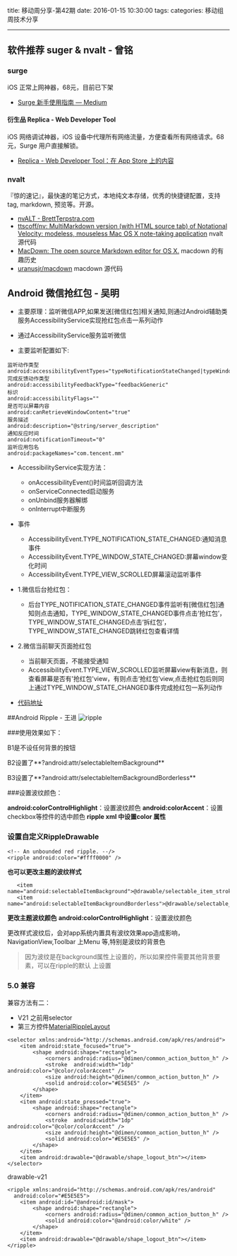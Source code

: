 title: 移动周分享-第42期
date: 2016-01-15  10:30:00
tags:
categories: 移动组周技术分享

---


## 软件推荐 suger & nvalt - 曾铭

### surge

iOS 正常上网神器，68元，目前已下架

- [Surge 新手使用指南 — Medium](https://medium.com/@scomper/surge-%E9%85%8D%E7%BD%AE%E6%96%87%E4%BB%B6-a1533c10e80b#.m68o22az4)

#### 衍生品 Replica - Web Developer Tool

iOS 网络调试神器，iOS 设备中代理所有网络流量，方便查看所有网络请求。68 元，Surge 用户直接解锁。

- [Replica - Web Developer Tool：在 App Store 上的内容](https://itunes.apple.com/cn/app/replica-web-developer-tool/id1068196306)

### nvalt

『惊的速记』，最快速的笔记方式，本地纯文本存储，优秀的快捷键配置，支持 tag, markdown, 预览等。开源。

- [nvALT - BrettTerpstra.com](http://brettterpstra.com/projects/nvalt/)
- [ttscoff/nv: MultiMarkdown version (with HTML source tab) of Notational Velocity: modeless, mouseless Mac OS X note-taking application](https://github.com/ttscoff/nv) nvalt 源代码
- [MacDown: The open source Markdown editor for OS X.](http://macdown.uranusjr.com/blog/post/5/show-hn-macdown/) macdown 的有趣历史
- [uranusjr/macdown](https://github.com/uranusjr/macdown) macdown 源代码




## Android 微信抢红包 - 吴明
- 主要原理：监听微信APP,如果发送[微信红包]相关通知,则通过Android辅助类服务AccessibilityService实现抢红包点击一系列动作

- 通过AccessibilityService服务监听微信
- 主要监听配置如下:

```
监听动作类型
android:accessibilityEventTypes="typeNotificationStateChanged|typeWindowStateChanged|typeViewScrolled"
完成反馈动作类型
android:accessibilityFeedbackType="feedbackGeneric"
标识
android:accessibilityFlags=""
是否可以屏幕内容
android:canRetrieveWindowContent="true"
服务描述
android:description="@string/server_description"
通知反应时间
android:notificationTimeout="0"
监听应用包名
android:packageNames="com.tencent.mm" 
```
		
- AccessibilityService实现方法：
	-  onAccessibilityEvent()时间监听回调方法
	-  onServiceConnected启动服务
	-  onUnbind服务器解绑
	-  onInterrupt中断服务
-  事件
	- AccessibilityEvent.TYPE_NOTIFICATION_STATE_CHANGED:通知消息事件
	-   AccessibilityEvent.TYPE_WINDOW_STATE_CHANGED:屏幕window变化时间
	-   AccessibilityEvent.TYPE_VIEW_SCROLLED屏幕滚动监听事件

- 1.微信后台抢红包：
	- 后台TYPE_NOTIFICATION_STATE_CHANGED事件监听有[微信红包]通知则点击通知，TYPE_WINDOW_STATE_CHANGED事件点击‘抢红包’，TYPE_WINDOW_STATE_CHANGED点击‘拆红包’，TYPE_WINDOW_STATE_CHANGED跳转红包查看详情
- 2.微信当前聊天页面抢红包
	-  当前聊天页面，不能接受通知
	- AccessibilityEvent.TYPE_VIEW_SCROLLED监听屏幕view有新消息，则查看屏幕是否有'抢红包'view，有则点击‘抢红包’view,点击抢红包后则同上通过TYPE_WINDOW_STATE_CHANGED事件完成抢红包一系列动作
- [代码地址](https://github.com/milin411/RedWallet.git)


##Android Ripple - 王进
![ripple](http://static.open-open.com/lib/uploadImg/20141122/20141122214256_785.gif)

###使用效果如下：

B1是不设任何背景的按钮

B2设置了**?android:attr/selectableItemBackground**

B3设置了**?android:attr/selectableItemBackgroundBorderless**

###设置波纹颜色：

**android:colorControlHighlight**：设置波纹颜色
**android:colorAccent**：设置checkbox等控件的选中颜色
**ripple xml 中设置color 属性**

### 设置自定义RippleDrawable
```
<!-- An unbounded red ripple. --/> 
<ripple android:color="#ffff0000" />
```

**也可以更改主题的波纹样式**
```
   <item name="android:selectableItemBackground">@drawable/selectable_item_stroke_bg</item>
   <item name="android:selectableItemBackgroundBorderless">@drawable/selectable_item_bg</item>
```
**更改主题波纹颜色**
**android:colorControlHighlight**：设置波纹颜色

   更改样式波纹后，会对app系统内置具有波纹效果app造成影响，NavigationView,Toolbar 上Menu 等,特别是波纹的背景色
   
 > 因为波纹是在background属性上设置的，所以如果控件需要其他背景要素，可以在ripple的默认<item> 上设置
 
### 5.0 兼容
兼容方法有二：
- V21 之前用selector
- 第三方控件[MaterialRippleLayout](https://github.com/balysv/material-ripple)


```
<selector xmlns:android="http://schemas.android.com/apk/res/android">
    <item android:state_focused="true">
        <shape android:shape="rectangle">
            <corners android:radius="@dimen/common_action_button_h" />
            <stroke  android:width="1dp" android:color="@color/colorAccent" />
            <size android:height="@dimen/common_action_button_h" />
            <solid android:color="#E5E5E5" />
        </shape>
    </item>
    <item android:state_pressed="true">
        <shape android:shape="rectangle">
            <corners android:radius="@dimen/common_action_button_h" />
            <stroke  android:width="1dp" android:color="@color/colorAccent" />
            <size android:height="@dimen/common_action_button_h" />
            <solid android:color="#E5E5E5" />
        </shape>
    </item>
    <item android:drawable="@drawable/shape_logout_btn"></item>
</selector>
```
drawable-v21
```
<ripple xmlns:android="http://schemas.android.com/apk/res/android"
  android:color="#E5E5E5">
    <item android:id="@android:id/mask">
        <shape android:shape="rectangle">
            <corners android:radius="@dimen/common_action_button_h" />
            <solid android:color="@android:color/white" />
        </shape>
    </item>
    <item android:drawable="@drawable/shape_logout_btn"></item>
</ripple>
```
